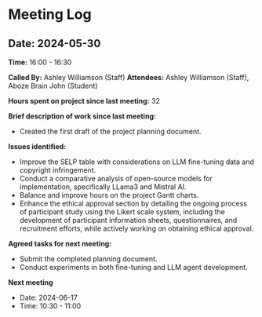 # Meeting Log

## Date: 2024-05-30
**Time:** 16:00 - 16:30

**Called By:** Ashley Williamson (Staff)
**Attendees:** Ashley Williamson (Staff), Aboze Brain John (Student)

**Hours spent on project since last meeting:** 32

**Brief description of work since last meeting:**
- Created the first draft of the project planning document.

**Issues identified:**
- Improve the SELP table with considerations on LLM fine-tuning data and copyright infringement.
- Conduct a comparative analysis of open-source models for implementation, specifically LLama3 and Mistral AI.
- Balance and improve hours on the project Gantt charts.
- Enhance the ethical approval section by detailing the ongoing process of participant study using the Likert scale system, including the development of participant information sheets, questionnaires, and recruitment efforts, while actively working on obtaining ethical approval.

**Agreed tasks for next meeting:**
- Submit the completed planning document.
- Conduct experiments in both fine-tuning and LLM agent development.

**Next meeting**
- Date: 2024-06-17
- Time: 10:30 - 11:00